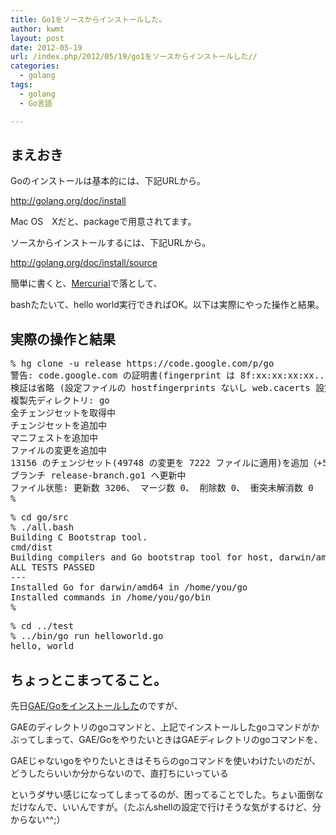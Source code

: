 ```yaml
---
title: Go1をソースからインストールした。
author: kwmt
layout: post
date: 2012-05-19
url: /index.php/2012/05/19/go1をソースからインストールした//
categories:
  - golang
tags:
  - golang
  - Go言語

---
```

## まえおき

Goのインストールは基本的には、下記URLから。
  
<http://golang.org/doc/install>
  
Mac OS　Xだと、packageで用意されてます。 

ソースからインストールするには、下記URLから。
  
<http://golang.org/doc/install/source> 

簡単に書くと、<a target="_blank" href="http://mercurial.selenic.com/downloads/" class="broken_link">Mercurial</a>で落として、
  
bashたたいて、hello world実行できればOK。以下は実際にやった操作と結果。 

## 実際の操作と結果

<pre class="terminal">% hg clone -u release https://code.google.com/p/go
警告: code.google.com の証明書(fingerprint は 8f:xx:xx:xx:xx....)
検証は省略 (設定ファイルの hostfingerprints ないし web.cacerts 設定を確認のこと)
複製先ディレクトリ: go
全チェンジセットを取得中
チェンジセットを追加中
マニフェストを追加中
ファイルの変更を追加中
13156 のチェンジセット(49748 の変更を 7222 ファイルに適用)を追加（+5個のヘッド）
ブランチ release-branch.go1 へ更新中
ファイル状態: 更新数 3206、 マージ数 0、 削除数 0、 衝突未解消数 0
%
</pre>

<pre class="terminal">% cd go/src
% ./all.bash
Building C Bootstrap tool.
cmd/dist
Building compilers and Go bootstrap tool for host, darwin/amd64
ALL TESTS PASSED
---
Installed Go for darwin/amd64 in /home/you/go
Installed commands in /home/you/go/bin
%
</pre>

<pre class="terminal">% cd ../test
% ../bin/go run helloworld.go
hello, world
</pre>

## ちょっとこまってること。

先日[GAE/Goをインストールした][1]のですが、
  
GAEのディレクトリのgoコマンドと、上記でインストールしたgoコマンドがかぶってしまって、GAE/GoをやりたいときはGAEディレクトリのgoコマンドを、
  
GAEじゃないgoをやりたいときはそちらのgoコマンドを使いわけたいのだが、どうしたらいいか分からないので、直打ちにいっている
  
というダサい感じになってしまってるのが、困ってることでした。ちょい面倒なだけなんで、いいんですが。（たぶんshellの設定で行けそうな気がするけど、分からない^^;）

 [1]: http://androg.seesaa.net/article/267361381.html